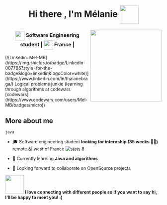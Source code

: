 <h1 align="center">
  Hi there , I'm Mélanie <img src="https://media.giphy.com/media/gM5qFksULw54NMWyry/giphy.gif" width="60" height="60"  align="center"/>
</h1>
<img align='right' src="https://github.com/Mel-MB/Mel-MB/img/working.gif" width="230">
<h3 align="center">
<img src="https://media.giphy.com/media/WFZvB7VIXBgiz3oDXE/giphy.gif" width="30" height="30" align="center"/> Software Engineering student | 
<img src="https://media.giphy.com/media/57ZONYwnLOKVgLuApK/giphy.gif" width="30" height="30" align="center"/> France |
</h3>
[![Linkedin: Mel-MB](https://img.shields.io/badge/LinkedIn-0077B5?style=for-the-badge&logo=linkedin&logoColor=white)](https://www.linkedin.com/in/thaianebraga/)
Logical problems junkie (learning through algorithms at codewars [codewars](https://www.codewars.com/users/Mel-MB/badges/micro))

## More about me
``java
``
- 🎓 Software engineering student **looking for internship (35 weeks 👩‍💻)** remote &| west of France
[![stats](https://github-readme-stats.vercel.app/api/top-langs/?username=Mel-MB&hide=html,css)](https://github.com/anuraghazra/github-readme-stats)
8

- 🌱 Currently learning **Java and algorithms** 
- 👯 Looking forward to collaborate on OpenSource projects




 <img src="https://media.giphy.com/media/LnQjpWaON8nhr21vNW/giphy.gif" width="60"> **I love connecting with different people so if you want to say hi, I'll be happy to meet you! :)**
